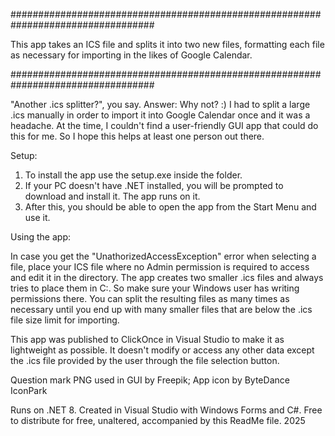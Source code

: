 ##################################################################################

This app takes an ICS file and splits it into two new files, 
formatting each file as necessary for importing in the likes of Google Calendar. 

##################################################################################

"Another .ics splitter?", you say.
Answer: Why not? :) I had to split a large .ics manually in order to import it into
Google Calendar once and it was a headache. At the time, I couldn't find a user-friendly
GUI app that could do this for me. So I hope this helps at least one person out there. 

Setup:

1. To install the app use the setup.exe inside the folder.
2. If your PC doesn't have .NET installed, you will be prompted to download and install it. 
The app runs on it.
3. After this, you should be able to open the app from the Start Menu and use it.

Using the app:

In case you get the "UnathorizedAccessException" error when selecting a file, 
place your ICS file where no Admin permission is required to access and edit it in the directory.
The app creates two smaller .ics files and always tries to place them in C:\. 
So make sure your Windows user has writing permissions there.
You can split the resulting files as many times as necessary until you end up with many smaller
files that are below the .ics file size limit for importing.

This app was published to ClickOnce in Visual Studio to make it as lightweight as possible.
It doesn't modify or access any other data except the .ics file provided by the user 
through the file selection button.


Question mark PNG used in GUI by Freepik;
App icon by ByteDance IconPark

Runs on .NET 8. Created in Visual Studio with Windows Forms and C#.
Free to distribute for free, unaltered, accompanied by this ReadMe file.
2025
